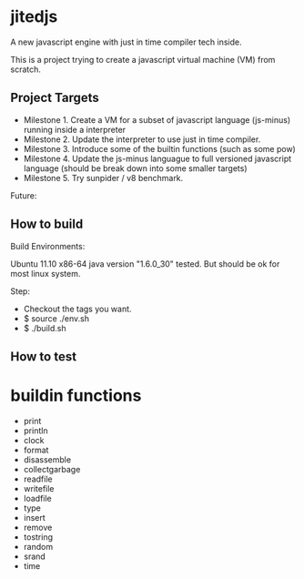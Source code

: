 jitedjs
=======
A new javascript engine with just in time compiler tech inside.

This is a project trying to create a javascript virtual machine (VM) from scratch. 


Project Targets
---------------
* Milestone 1. Create a VM for a subset of javascript language (js-minus) running inside a interpreter
* Milestone 2. Update the interpreter to use just in time compiler.
* Milestone 3. Introduce some of the builtin functions (such as some pow)
* Milestone 4. Update the js-minus languague to full versioned javascript language (should be break down into some smaller targets)
* Milestone 5. Try sunpider / v8 benchmark.

Future:

How to build
------------

Build Environments:

Ubuntu 11.10 x86-64 java version "1.6.0_30" tested. But should be ok for most linux system.

Step:

* Checkout the tags you want.
* $ source ./env.sh
* $ ./build.sh


How to test
-----------


buildin functions
=================

* print
* println
* clock
* format
* disassemble
* collectgarbage
* readfile
* writefile
* loadfile
* type
* insert
* remove
* tostring
* random
* srand
* time
